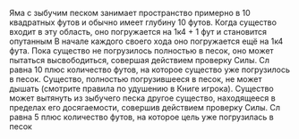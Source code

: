 
Яма с зыбучим песком занимает пространство примерно в 10 квадратных футов и обычно имеет глубину 10 футов.
Когда существо входит в эту область, оно погружается на 1к4 + 1 фут и становится опутанным
В начале каждого своего хода оно погружается ещё на 1к4 фута.
Пока существо не погрузилось полностью в песок, оно может пытаться высвободиться, совершая действием проверку Силы.
Сл равна 10 плюс количество футов, на которое существо уже погрузилось в песок.
Существо, полностью погрузившееся в песок, не может дышать (смотрите правила по удушению в Книге игрока).
Существо может вытянуть из зыбучего песка другое существо, находящееся в пределах его досягаемости, совершив действием проверку Силы.
Сл равна 5 плюс количество футов, на которое цель уже погрузилась в песок